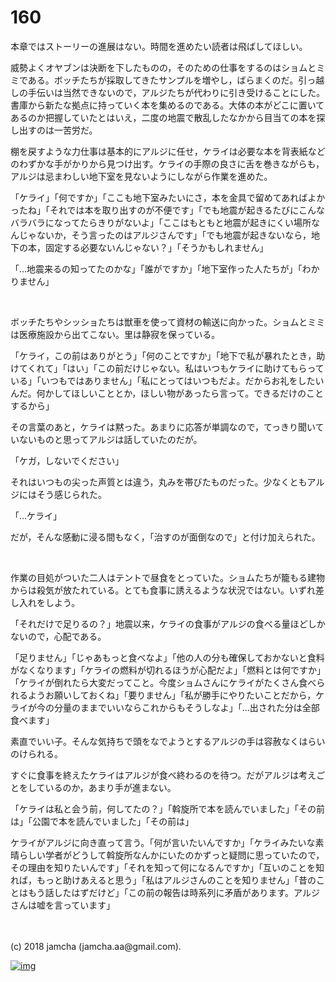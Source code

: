 # 160

本章ではストーリーの進展はない。時間を進めたい読者は飛ばしてほしい。  

威勢よくオヤブンは決断を下したものの，そのための仕事をするのはショムとミミである。ボッチたちが採取してきたサンプルを増やし，ばらまくのだ。引っ越しの手伝いは当然できないので，アルジたちが代わりに引き受けることにした。書庫から新たな拠点に持っていく本を集めるのである。大体の本がどこに置いてあるのか把握していたとはいえ，二度の地震で散乱したなかから目当ての本を探し出すのは一苦労だ。  

棚を戻すような力仕事は基本的にアルジに任せ，ケライは必要な本を背表紙などのわずかな手がかりから見つけ出す。ケライの手際の良さに舌を巻きながらも，アルジは忌まわしい地下室を見ないようにしながら作業を進めた。  

「ケライ」「何ですか」「ここも地下室みたいにさ，本を金具で留めてあればよかったね」「それでは本を取り出すのが不便です」「でも地震が起きるたびにこんなバラバラになってたらきりがないよ」「ここはもともと地震が起きにくい場所なんじゃないか，そう言ったのはアルジさんです」「でも地震が起きないなら，地下の本，固定する必要ないんじゃない？」「そうかもしれません」  

「…地震来るの知ってたのかな」「誰がですか」「地下室作った人たちが」「わかりません」  

<br>  

ボッチたちやシッショたちは獣車を使って資材の輸送に向かった。ショムとミミは医療施設から出てこない。里は静寂を保っている。  

「ケライ，この前はありがとう」「何のことですか」「地下で私が暴れたとき，助けてくれて」「はい」「この前だけじゃない。私はいつもケライに助けてもらっている」「いつもではありません」「私にとってはいつもだよ。だからお礼をしたいんだ。何かしてほしいこととか，ほしい物があったら言って。できるだけのことするから」  

その言葉のあと，ケライは黙った。あまりに応答が単調なので，てっきり聞いていないものと思ってアルジは話していたのだが。  

「ケガ，しないでください」  

それはいつもの尖った声質とは違う，丸みを帯びたものだった。少なくともアルジにはそう感じられた。  

「…ケライ」  

だが，そんな感動に浸る間もなく，「治すのが面倒なので」と付け加えられた。  

<br>  

作業の目処がついた二人はテントで昼食をとっていた。ショムたちが籠もる建物からは殺気が放たれている。とても食事に誘えるような状況ではない。いずれ差し入れをしよう。  

「それだけで足りるの？」地震以来，ケライの食事がアルジの食べる量ほどしかないので，心配である。  

「足りません」「じゃあもっと食べなよ」「他の人の分も確保しておかないと食料がなくなります」「ケライの燃料が切れるほうが心配だよ」「燃料とは何ですか」「ケライが倒れたら大変だってこと。今度ショムさんにケライがたくさん食べられるようお願いしておくね」「要りません」「私が勝手にやりたいことだから，ケライが今の分量のままでいいならこれからもそうしなよ」「…出された分は全部食べます」  

素直でいい子。そんな気持ちで頭をなでようとするアルジの手は容赦なくはらいのけられる。  

すぐに食事を終えたケライはアルジが食べ終わるのを待つ。だがアルジは考えごとをしているのか，あまり手が進まない。  

「ケライは私と会う前，何してたの？」「斡旋所で本を読んでいました」「その前は」「公園で本を読んでいました」「その前は」  

ケライがアルジに向き直って言う。「何が言いたいんですか」「ケライみたいな素晴らしい学者がどうして斡旋所なんかにいたのかずっと疑問に思っていたので，その理由を知りたいんです」「それを知って何になるんですか」「互いのことを知れば，もっと助けあえると思う」「私はアルジさんのことを知りません」「昔のことはもう話したはずだけど」「この前の報告は時系列に矛盾があります。アルジさんは嘘を言っています」  

<br>  
<br>  
(c) 2018 jamcha (jamcha.aa@gmail.com).  

[![img](http://i.creativecommons.org/l/by-nc-sa/4.0/88x31.png)](http://creativecommons.org/licenses/by-nc-sa/4.0/deed)
